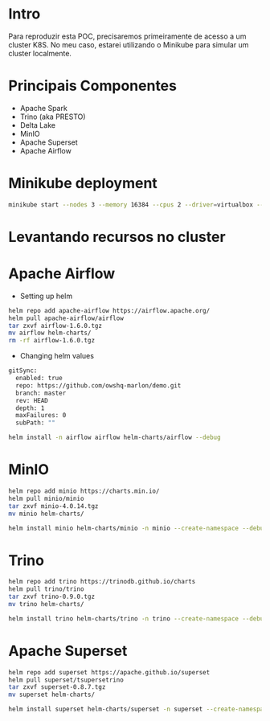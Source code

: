 # Intro

Para reproduzir esta POC, precisaremos primeiramente de acesso a um cluster K8S.
No meu caso, estarei utilizando o Minikube para simular um cluster localmente.

# Principais Componentes
- Apache Spark
- Trino  (aka PRESTO)
- Delta Lake
- MinIO
- Apache Superset
- Apache Airflow

# Minikube deployment

```sh
minikube start --nodes 3 --memory 16384 --cpus 2 --driver=virtualbox --disk-size 100GB
```
# Levantando recursos no cluster

# Apache Airflow
- Setting up helm
```sh
helm repo add apache-airflow https://airflow.apache.org/
helm pull apache-airflow/airflow
tar zxvf airflow-1.6.0.tgz
mv airflow helm-charts/
rm -rf airflow-1.6.0.tgz
```

- Changing helm values
```sh
gitSync:
  enabled: true
  repo: https://github.com/owshq-marlon/demo.git
  branch: master
  rev: HEAD
  depth: 1
  maxFailures: 0
  subPath: ""
```

```sh
helm install -n airflow airflow helm-charts/airflow --debug
```

# MinIO
```sh
helm repo add minio https://charts.min.io/ 
helm pull minio/minio
tar zxvf minio-4.0.14.tgz
mv minio helm-charts/
```

```sh
helm install minio helm-charts/minio -n minio --create-namespace --debug
```

# Trino
```sh
helm repo add trino https://trinodb.github.io/charts
helm pull trino/trino
tar zxvf trino-0.9.0.tgz
mv trino helm-charts/
```
```sh
helm install trino helm-charts/trino -n trino --create-namespace --debug
```

# Apache Superset
```sh
helm repo add superset https://apache.github.io/superset
helm pull superset/tsupersetrino
tar zxvf superset-0.8.7.tgz
mv superset helm-charts/
```

```sh
helm install superset helm-charts/superset -n superset --create-namespace --debug
```